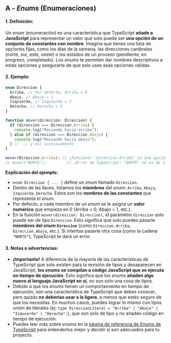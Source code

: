## A - _Enums_ (Enumeraciones)

#### 1. **Definición:**

Un _enum_ (enumeración) es una característica que TypeScript **añade a JavaScript** para representar un valor que solo puede ser **una opción de un conjunto de constantes con nombre**. Imagina que tienes una lista de opciones fijas, como los días de la semana, las direcciones cardinales (norte, sur, este, oeste) o los estados de un proceso (pendiente, en progreso, completado). Los _enums_ te permiten dar nombres descriptivos a estas opciones y asegurarte de que solo uses esas opciones válidas.

#### 2. **Ejemplo:**

```typescript
enum Direccion {
  Arriba, // Por defecto, Arriba = 0
  Abajo, // Abajo = 1
  Izquierda, // Izquierda = 2
  Derecha, // Derecha = 3
}

function mover(direccion: Direccion) {
  if (direccion === Direccion.Arriba) {
    console.log("Moviendo hacia arriba");
  } else if (direccion === Direccion.Abajo) {
    console.log("Moviendo hacia abajo");
  } // ... y así sucesivamente
}

mover(Direccion.Arriba); // ¡Funciona! 'Direccion.Arriba' es una opción válida
// mover("NORTE");         // ¡Error de TypeScript! "NORTE" no es de tipo 'Direccion'
```

**Explicación del ejemplo:**

- `enum Direccion { ... }` define un _enum_ llamado `Direccion`.
- Dentro de las llaves, listamos los **miembros** del _enum_: `Arriba`, `Abajo`, `Izquierda`, `Derecha`. Estos son los **nombres de las constantes** que representa el _enum_.
- Por defecto, a cada miembro de un _enum_ se le asigna un **valor numérico** que empieza en 0 (Arriba = 0, Abajo = 1, etc.).
- En la función `mover(direccion: Direccion)`, el parámetro `direccion` solo puede ser de tipo `Direccion`. Esto significa que solo puedes pasarle **miembros del _enum_ `Direccion`** (como `Direccion.Arriba`, `Direccion.Abajo`, etc.). Si intentas pasarle otra cosa (como la cadena `"NORTE"`), TypeScript te dará un error.

#### 3. **Notas o advertencias:**

- **¡Importante!** A diferencia de la mayoría de las características de TypeScript que solo existen para la revisión de tipos y desaparecen en JavaScript, **los _enums_ se compilan a código JavaScript que se ejecuta en tiempo de ejecución**. Esto significa que los _enums_ **añaden algo nuevo al lenguaje JavaScript en sí**, no son solo una cosa de tipos.
- Debido a que los _enums_ tienen un comportamiento en tiempo de ejecución, son una característica de TypeScript que debes conocer, pero quizás **no deberías usar a la ligera**, a menos que estés seguro de que los necesitas. En muchos casos, puedes lograr lo mismo con tipos unión de literales (ej: `type DireccionLiteral = "Arriba" | "Abajo" | "Izquierda" | "Derecha";`), que son solo de tipo y no añaden código en tiempo de ejecución.
- Puedes leer más sobre _enums_ en la [página de referencia de Enums de TypeScript](https://www.typescriptlang.org/docs/handbook/enums.html) para entenderlos mejor y decidir si son adecuados para tu proyecto.
